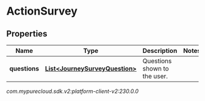 # ActionSurvey


## Properties

| Name | Type | Description | Notes |
| ------------ | ------------- | ------------- | ------------- |
| **questions** | [**List&lt;JourneySurveyQuestion&gt;**](JourneySurveyQuestion) | Questions shown to the user. |  |




_com.mypurecloud.sdk.v2:platform-client-v2:230.0.0_
